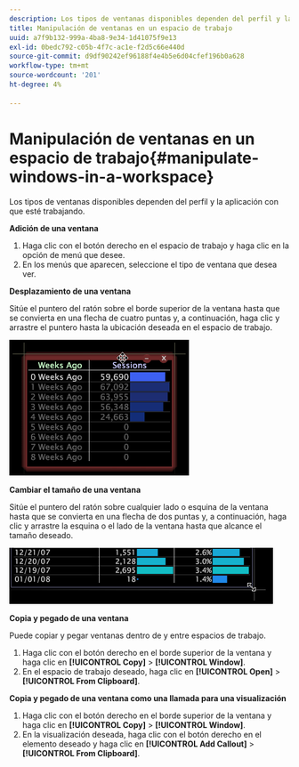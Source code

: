 ```yaml
---
description: Los tipos de ventanas disponibles dependen del perfil y la aplicación con que esté trabajando.
title: Manipulación de ventanas en un espacio de trabajo
uuid: a7f9b132-999a-4ba8-9e34-1d41075f9e13
exl-id: 0bedc792-c05b-4f7c-ac1e-f2d5c66e440d
source-git-commit: d9df90242ef96188f4e4b5e6d04cfef196b0a628
workflow-type: tm+mt
source-wordcount: '201'
ht-degree: 4%

---
```


# Manipulación de ventanas en un espacio de trabajo{#manipulate-windows-in-a-workspace}

Los tipos de ventanas disponibles dependen del perfil y la aplicación con que esté trabajando.

**Adición de una ventana**

1. Haga clic con el botón derecho en el espacio de trabajo y haga clic en la opción de menú que desee.
1. En los menús que aparecen, seleccione el tipo de ventana que desea ver.

**Desplazamiento de una ventana**

Sitúe el puntero del ratón sobre el borde superior de la ventana hasta que se convierta en una flecha de cuatro puntas y, a continuación, haga clic y arrastre el puntero hasta la ubicación deseada en el espacio de trabajo.

![](assets/vis_moving.png)

**Cambiar el tamaño de una ventana**

Sitúe el puntero del ratón sobre cualquier lado o esquina de la ventana hasta que se convierta en una flecha de dos puntas y, a continuación, haga clic y arrastre la esquina o el lado de la ventana hasta que alcance el tamaño deseado.

![](assets/vis_resize.png)

**Copia y pegado de una ventana**

Puede copiar y pegar ventanas dentro de y entre espacios de trabajo.

1. Haga clic con el botón derecho en el borde superior de la ventana y haga clic en **[!UICONTROL Copy]** > **[!UICONTROL Window]**.
1. En el espacio de trabajo deseado, haga clic en **[!UICONTROL Open]** > **[!UICONTROL From Clipboard]**.

**Copia y pegado de una ventana como una llamada para una visualización**

1. Haga clic con el botón derecho en el borde superior de la ventana y haga clic en **[!UICONTROL Copy]** > **[!UICONTROL Window]**.
1. En la visualización deseada, haga clic con el botón derecho en el elemento deseado y haga clic en **[!UICONTROL Add Callout]** > **[!UICONTROL From Clipboard]**.
